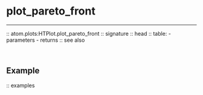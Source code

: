 # plot_pareto_front
-------------------

:: atom.plots:HTPlot.plot_pareto_front
    :: signature
    :: head
    :: table:
        - parameters
        - returns
    :: see also

<br>

## Example

:: examples
